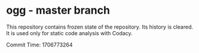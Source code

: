 # ogg - master branch

This repository contains frozen state of the repository.
Its history is cleared. It is used only for static code
analysis with Codacy.

Commit Time: 1706773264